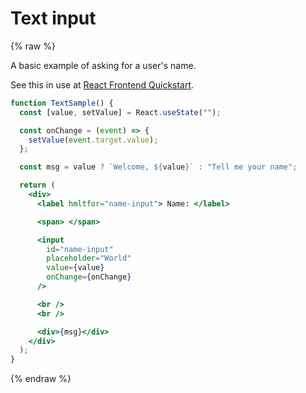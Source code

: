 # Text input

{% raw %}

A basic example of asking for a user's name.

See this in use at [React Frontend Quickstart](https://github.com/MichaelCurrin/react-frontend-quickstart).

```jsx
function TextSample() {
  const [value, setValue] = React.useState("");

  const onChange = (event) => {
    setValue(event.target.value);
  };

  const msg = value ? `Welcome, ${value}` : "Tell me your name";

  return (
    <div>
      <label hmltfor="name-input"> Name: </label>

      <span> </span>

      <input
        id="name-input"
        placeholder="World"
        value={value}
        onChange={onChange}
      />

      <br />
      <br />

      <div>{msg}</div>
    </div>
  );
}
```

{% endraw %}

